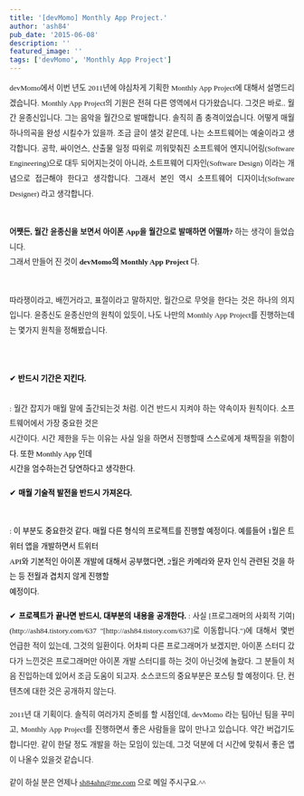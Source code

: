 ```yaml
---
title: '[devMomo] Monthly App Project.'
author: 'ash84'
pub_date: '2015-06-08'
description: ''
featured_image: ''
tags: ['devMomo', 'Monthly App Project']
---
```



<div style="text-align: justify; line-height: 2;"><span style="font-size: 10pt;"><span style="font-family: Dotum;">devMomo에서 이번 년도 2011년에 야심차게 기획한 Monthly App Project에 대해서 설명드리겠습니다. Monthly App Project의 기원은 전혀 다른 영역에서 다가왔습니다. 그것은 바로.. </span></span><span style="font-size: 10pt;"><span style="font-family: Dotum;"> 월간 윤종신입니다. 그는 음악을 월간으로 발매합니다. 솔직히 좀 충격이었습니다. 어떻게 매월 하나의곡을 완성 시킬수가 있을까. 조금 글이 샐것 같은데, 나는 소프트웨어는 예술이라고  
 생각합니다. 공학, 싸이언스, 산출물 일정 따위로 끼워맞춰진 소프트웨어 엔지니어링(Software Engineering)으로 대두  
 되어지는것이 아니라, 소트프웨어 디자인(Software Design) 이라는 개념으로 접근해야 한다고 생각합니다. 그래서 본인 역시  
 소프트웨어 디자이너(Software Designer) 라고 생각합니다. </span></span>  
  
<span style="font-size: 10pt;"><span style="font-family: Dotum;"><span style="font-weight: bold;">  
 어쨋든, 월간 윤종신을 보면서 아이폰 App을 월간으로 발매하면 어떨까?</span> 하는 생각이 들었습니다. </span></span><span style="font-size: 10pt;"><span style="font-family: Dotum;">  
 그래서 만들어 진 것이 <span style="font-weight: bold;">devMomo의 Monthly App Project</span> 다. </span></span>

<span style="font-size: 10pt;"><span style="font-family: Dotum;">  
 따라쟁이라고, 배낀거라고, 표절이라고 말하지만, 월간으로 무엇을 한다는 것은 하나의 의지입니다. </span></span><span style="font-size: 10pt;"><span style="font-family: Dotum;">윤종신도 윤종신만의 원칙이 있듯이, 나도 나만의 Monthly App Project를 진행하는데는 몇가지 원칙을 정해봤습니다.</span></span>

 

<span style="color: #000000;">✔</span><span style="font-size: 10pt; color: #000000;"><span style="font-family: Dotum;"><span style="font-weight: bold;"> 반드시 기간은 지킨다. </span></span></span>  
<span style="font-size: 10pt;"><span style="font-family: Dotum;">  
 : 월간 잡지가 매월 말에 출간되는것 처럼. 이건 반드시 지켜야 하는 약속이자 원칙이다. 소프트웨어에서 가장 중요한 것은  
 시간이다. 시간 제한을 두는 이유는 사실 일을 하면서 진행할때 스스로에게 채찍질을 위함이<span style="color: #000000;">다. 또한 Monthly App 인데  
 시간을 엄수하는건 당연하다고 생각한다. </span></span></span>  
  
  
<span style="color: #000000;">✔ </span><span style="font-size: 10pt; font-weight: bold; color: #000000;"><span style="font-family: Dotum;">매월 기술적 발전을 반드시 가져온다. </span></span>  
  
<span style="font-size: 10pt; color: #000000;"><span style="font-family: Dotum;">  
 : 이 부분도 중요한것 같다. 매월 다른 형식의 프로젝트를 진행할 예정이다. 예를들어 1월은 트위터 앱을 개발하면서 트위터  
 API와 기본적인 아이폰 개발에 대해서 공부했다면, 2월은 카메라와 문자 인식 관련된 것을 하는 등 전월과 겹치지 않게 진행할  
 예정이다. </span></span>  
  
  
<span style="color: #000000;">  
</span><span style="font-size: 10pt; color: #000000;"><span style="font-family: Dotum;">  
</span></span><span style="color: #000000;">✔ </span><span style="font-size: 10pt; color: #000000;"><span style="font-family: Dotum;"><span style="font-weight: bold;">프로젝트가 끝나면 반드시, 대부분의 내용을 공개한다. </span></span></span>  
<span style="font-size: 10pt;"><span style="font-family: Dotum;">  
 : 사실 [프로그래머의 사회적 기여](http://ash84.tistory.com/637 "[http://ash84.tistory.com/637]로 이동합니다.")에 대해서 몇번 언급한 적이 있는데, 그것의 일환이다. 어차피 다른 프로그래머가 보겠지만, 아이폰  
 스터디 갔다가 느낀것은 프로그래머만 아이폰 개발 스터디를 하는 것이 아닌것에 놀랐다. 그 분들이 처음 진입하는데 있어서 조금  
 도움이 되고자. 소스코드의 중요부분은 포스팅 할 예정이다. 단, 컨텐츠에 대한 것은 공개하지 않는다. </span></span>

<span style="font-size: 10pt;"><span style="font-family: Dotum;">2011년 대 기획이다. 솔직히 여러가지 준비를 할 시점인데, devMomo 라는 팀아닌 팀을 꾸미고, Monthly App Project를 진행하면서 좋은 사람들을 많이 만나고 있습니다. 약간 버겁기도 합니다만. 같이 한달 정도 개발을 하는 모임이 있는데, 그것 덕분에 더 시간에 맞춰서 좋은 앱이 나올수 있을것 같습니다. </span></span>

<span style="font-size: 10pt;"><span style="font-family: Dotum;">같이 하실 분은 언제나 sh84ahn@me.com 으로 메일 주시구요.^^</span></span>

<span style="font-size: 10pt;"><span style="font-family: Dotum;"> </span></span>

 

</div>

